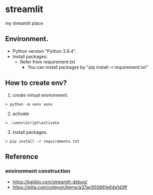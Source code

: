 # streamlit
my streamlit place

## Environment.

- Python version "Python 3.9.4".
- Install packages:
  - Refer from requirement.txt
    - You can install packages by "pip install -r requirement.txt"

## How to create env?

1. create virtual environment.  
```
> python -m venv venv
```
2. activate
```
> .\venv\Script\activate
```
3. Install packages.
```
> pip install -r requirements.txt
```

## Reference

### environment construction

- <https://kajiblo.com/streamlit-debug/>
- <https://qiita.com/coleyon/items/a37ac950661e64a1d3ff>

